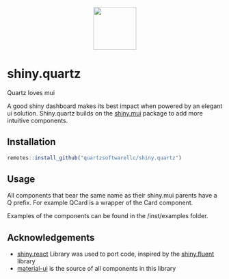 <div style="display: flex; justify-content: center;"><img src="https://quartzsoftware-assets.s3.amazonaws.com/logo.svg" height="100"/></div>

# shiny.quartz

Quartz loves mui

A good shiny dashboard makes its best impact when powered by an elegant ui solution. Shiny.quartz builds on the [shiny.mui](https://quartzsoftwarellc.github.io/shiny.mui/) package to add more intuitive components.
## Installation 

```R
remotes::install_github("quartzsoftwarellc/shiny.quartz")
```

## Usage

All components that bear the same name as their shiny.mui parents have a Q prefix. For example QCard is a wrapper of the Card component.

Examples of the components can be found in the /inst/examples folder.


## Acknowledgements

- [shiny.react](https://github.com/Appsilon/shiny.react) Library was used to port code, inspired by the [shiny.fluent](https://github.com/Appsilon/shiny.react) library
- [material-ui](https://mui.com) is the source of all components in this library